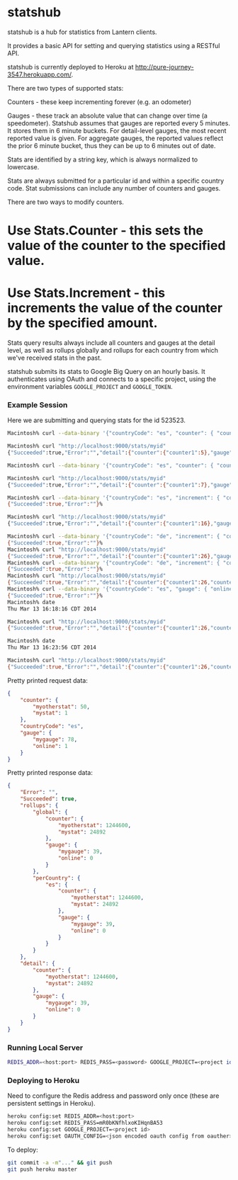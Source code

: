 statshub
========

statshub is a hub for statistics from Lantern clients.

It provides a basic API for setting and querying statistics using a RESTful API.

statshub is currently deployed to Heroku at http://pure-journey-3547.herokuapp.com/.

There are two types of supported stats:

Counters - these keep incrementing forever (e.g. an odometer)

Gauges - these track an absolute value that can change over time (a speedometer).  Statshub assumes that gauges are reported every 5 minutes.  It stores them in 6 minute buckets.  For detail-level gauges, the most recent reported value is given.  For aggregate gauges, the reported values reflect the prior 6 minute bucket, thus they can be up to 6 minutes out of date.

Stats are identified by a string key, which is always normalized to lowercase.

Stats are always submitted for a particular id and within a specific country code.  Stat submissions can include any number of counters and gauges.

There are two ways to modify counters.

# Use Stats.Counter - this sets the value of the counter to the specified value.

# Use Stats.Increment - this increments the value of the counter by the specified amount.

Stats query results always include all counters and gauges at the detail level, as well as rollups globally and rollups for each country
from which we've received stats in the past.

statshub submits its stats to Google Big Query on an hourly basis.  It authenticates using OAuth and connects to a specific project,
using the environment variables `GOOGLE_PROJECT` and `GOOGLE_TOKEN`.

### Example Session

Here we are submitting and querying stats for the id 523523.

```bash
Macintosh% curl --data-binary '{"countryCode": "es", "counter": { "counter1": 5 }}' "http://localhost:9000/stats/myid"{"Succeeded":true,"Error":""}%                                                                                                                              

Macintosh% curl "http://localhost:9000/stats/myid"                                                                    
{"Succeeded":true,"Error":"","detail":{"counter":{"counter1":5},"gauge":{"everOnline":0}},"rollups":{"global":{"counter":{"counter1":5},"gauge":{"everOnline":0}},"perCountry":{"es":{"counter":{"counter1":5},"gauge":{"everOnline":0}}}}}%                                      

Macintosh% curl --data-binary '{"countryCode": "es", "counter": { "counter1": 7 }}' "http://localhost:9000/stats/myid"{"Succeeded":true,"Error":""}%                                                                                                                              

Macintosh% curl "http://localhost:9000/stats/myid"                                                                    
{"Succeeded":true,"Error":"","detail":{"counter":{"counter1":7},"gauge":{"everOnline":0}},"rollups":{"global":{"counter":{"counter1":5},"gauge":{"everOnline":0}},"perCountry":{"es":{"counter":{"counter1":5},"gauge":{"everOnline":0}}}}}%                                      

Macintosh% curl --data-binary '{"countryCode": "es", "increment": { "counter1": 9 }}' "http://localhost:9000/stats/myid"
{"Succeeded":true,"Error":""}%                                                                                                           

Macintosh% curl "http://localhost:9000/stats/myid"                                                                      
{"Succeeded":true,"Error":"","detail":{"counter":{"counter1":16},"gauge":{"everOnline":0}},"rollups":{"global":{"counter":{"counter1":5},"gauge":{"everOnline":0}},"perCountry":{"es":{"counter":{"counter1":5},"gauge":{"everOnline":0}}}}}%                                     

Macintosh% curl --data-binary '{"countryCode": "de", "increment": { "counter1": 10 }}' "http://localhost:9000/stats/myid"
{"Succeeded":true,"Error":""}%                                                                                                                                                                              
Macintosh% curl "http://localhost:9000/stats/myid"                                                                       
{"Succeeded":true,"Error":"","detail":{"counter":{"counter1":26},"gauge":{"everOnline":0}},"rollups":{"global":{"counter":{"counter1":26},"gauge":{"everOnline":0}},"perCountry":{"de":{"counter":{"counter1":10},"gauge":{"everOnline":0}},"es":{"counter":{"counter1":16},"gauge":{"everOnline":0}}}}}%                                                                                                               
Macintosh% curl --data-binary '{"countryCode": "de", "increment": { "counter2": 15 }}' "http://localhost:9000/stats/myid"
{"Succeeded":true,"Error":""}%                                                                                                                                                                              
Macintosh% curl "http://localhost:9000/stats/myid"                                                                       
{"Succeeded":true,"Error":"","detail":{"counter":{"counter1":26,"counter2":15},"gauge":{"everOnline":0}},"rollups":{"global":{"counter":{"counter1":26},"gauge":{"everOnline":0}},"perCountry":{"de":{"counter":{"counter1":10},"gauge":{"everOnline":0}},"es":{"counter":{"counter1":16},"gauge":{"everOnline":0}}}}}%                                                                                                 
Macintosh% curl --data-binary '{"countryCode": "es", "gauge": { "online": 1 }}' "http://localhost:9000/stats/myid"      
{"Succeeded":true,"Error":""}%                                                                                                                                                                              
Macintosh% date
Thu Mar 13 16:18:16 CDT 2014

Macintosh% curl "http://localhost:9000/stats/myid"
{"Succeeded":true,"Error":"","detail":{"counter":{"counter1":26,"counter2":15},"gauge":{"everOnline":1,"online":1}},"rollups":{"global":{"counter":{"counter1":26,"counter2":15},"gauge":{"everOnline":1,"online":0}},"perCountry":{"de":{"counter":{"counter1":10,"counter2":15},"gauge":{"everOnline":0,"online":0}},"es":{"counter":{"counter1":16,"counter2":0},"gauge":{"everOnline":1,"online":0}}}}}%            

Macintosh% date    
Thu Mar 13 16:23:56 CDT 2014

Macintosh% curl "http://localhost:9000/stats/myid"
{"Succeeded":true,"Error":"","detail":{"counter":{"counter1":26,"counter2":15},"gauge":{"everOnline":1,"online":1}},"rollups":{"global":{"counter":{"counter1":26,"counter2":15},"gauge":{"everOnline":1,"online":1}},"perCountry":{"de":{"counter":{"counter1":10,"counter2":15},"gauge":{"everOnline":0,"online":0}},"es":{"counter":{"counter1":16,"counter2":0},"gauge":{"everOnline":1,"online":1}}}}}%            
```

Pretty printed request data:

```json
{
    "counter": {
        "myotherstat": 50,
        "mystat": 1
    },
    "countryCode": "es",
    "gauge": {
        "mygauge": 78,
        "online": 1
    }
}
```

Pretty printed response data:

```json
{
    "Error": "",
    "Succeeded": true,
    "rollups": {
        "global": {
            "counter": {
                "myotherstat": 1244600,
                "mystat": 24892
            },
            "gauge": {
                "mygauge": 39,
                "online": 0
            }
        },
        "perCountry": {
            "es": {
                "counter": {
                    "myotherstat": 1244600,
                    "mystat": 24892
                },
                "gauge": {
                    "mygauge": 39,
                    "online": 0
                }
            }
        }
    },
    "detail": {
        "counter": {
            "myotherstat": 1244600,
            "mystat": 24892
        },
        "gauge": {
            "mygauge": 39,
            "online": 0
        }
    }
}
```

### Running Local Server

```bash
REDIS_ADDR=<host:port> REDIS_PASS=<password> GOOGLE_PROJECT=<project id> GOOGLE_TOKEN=<json encoded oauth config from oauther> PORT=9000 go run statshub.go
```

### Deploying to Heroku

Need to configure the Redis address and password only once (these are persistent settings in Heroku).

```bash
heroku config:set REDIS_ADDR=<host:port>
heroku config:set REDIS_PASS=mR0bKNfhlxoKIHqnBA53
heroku config:set GOOGLE_PROJECT=<project id>
heroku config:set OAUTH_CONFIG=<json encoded oauth config from oauther>
```

To deploy:

```bash
git commit -a -m"..." && git push
git push heroku master
```